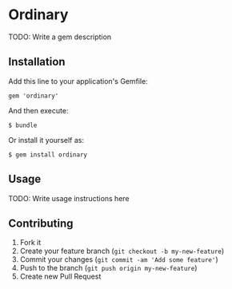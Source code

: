 # Ordinary

TODO: Write a gem description

## Installation

Add this line to your application's Gemfile:

    gem 'ordinary'

And then execute:

    $ bundle

Or install it yourself as:

    $ gem install ordinary

## Usage

TODO: Write usage instructions here

## Contributing

1. Fork it
2. Create your feature branch (`git checkout -b my-new-feature`)
3. Commit your changes (`git commit -am 'Add some feature'`)
4. Push to the branch (`git push origin my-new-feature`)
5. Create new Pull Request
